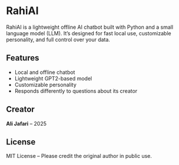 # RahiAI

RahiAI is a lightweight offline AI chatbot built with Python and a small language model (LLM). It’s designed for fast local use, customizable personality, and full control over your data.

## Features
- Local and offline chatbot
- Lightweight GPT2-based model
- Customizable personality
- Responds differently to questions about its creator

## Creator
**Ali Jafari** – 2025

## License
MIT License – Please credit the original author in public use.
